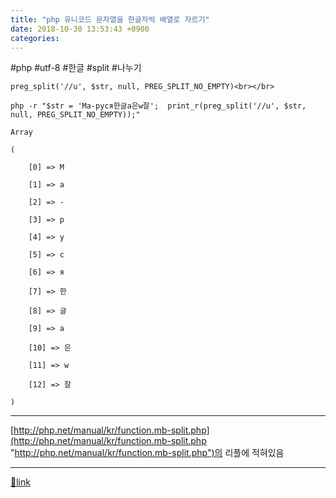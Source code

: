 ```yaml
---
title: "php 유니코드 문자열을 한글자씩 배열로 자르기"
date: 2018-10-30 13:53:43 +0900
categories: 
---
```

  

#php #utf-8 #한글 #split #나누기

    preg_split('//u', $str, null, PREG_SPLIT_NO_EMPTY)<br></br>
    
    php -r "$str = 'Ма-руся한글a은w잘';  print_r(preg_split('//u', $str, null, PREG_SPLIT_NO_EMPTY));"
    
    Array
    
    (
    
        [0] => М
    
        [1] => а
    
        [2] => -
    
        [3] => р
    
        [4] => у
    
        [5] => с
    
        [6] => я
    
        [7] => 한
    
        [8] => 글
    
        [9] => a
    
        [10] => 은
    
        [11] => w
    
        [12] => 잘
    
    )
    
    
    



- - - - - -

[http://php.net/manual/kr/function.mb-split.php](http://php.net/manual/kr/function.mb-split.php "http://php.net/manual/kr/function.mb-split.php")의 리플에 적혀있음



  ***
[🔗link](http://www.mins01.com/mh/tech/read/1209)